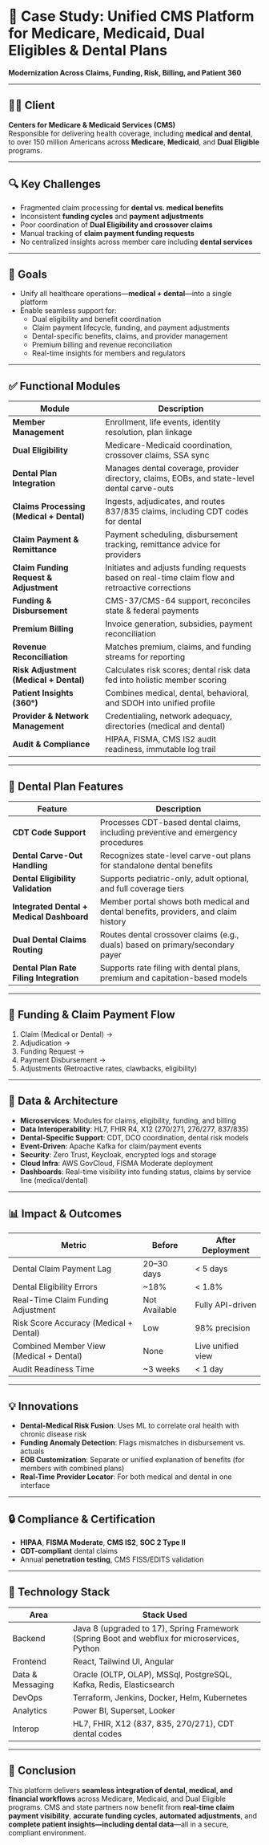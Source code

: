 # 🏥 Case Study: Unified CMS Platform for Medicare, Medicaid, Dual Eligibles & Dental Plans
**Modernization Across Claims, Funding, Risk, Billing, and Patient 360**

---

## 🧑‍⚕️ Client
**Centers for Medicare & Medicaid Services (CMS)**  
Responsible for delivering health coverage, including **medical and dental**, to over 150 million Americans across **Medicare**, **Medicaid**, and **Dual Eligible** programs.

---

## 🔍 Key Challenges

- Fragmented claim processing for **dental vs. medical benefits**
- Inconsistent **funding cycles** and **payment adjustments**
- Poor coordination of **Dual Eligibility and crossover claims**
- Manual tracking of **claim payment funding requests**
- No centralized insights across member care including **dental services**

---

## 🎯 Goals

- Unify all healthcare operations—**medical + dental**—into a single platform
- Enable seamless support for:
  - Dual eligibility and benefit coordination
  - Claim payment lifecycle, funding, and payment adjustments
  - Dental-specific benefits, claims, and provider management
  - Premium billing and revenue reconciliation
  - Real-time insights for members and regulators

---

## ✅ Functional Modules

| Module                                  | Description                                                                                       |
|-----------------------------------------|---------------------------------------------------------------------------------------------------|
| **Member Management**                   | Enrollment, life events, identity resolution, plan linkage                                        |
| **Dual Eligibility**                    | Medicare-Medicaid coordination, crossover claims, SSA sync                                        |
| **Dental Plan Integration**             | Manages dental coverage, provider directory, claims, EOBs, and state-level dental carve-outs      |
| **Claims Processing (Medical + Dental)**| Ingests, adjudicates, and routes 837/835 claims, including CDT codes for dental                   |
| **Claim Payment & Remittance**          | Payment scheduling, disbursement tracking, remittance advice for providers                        |
| **Claim Funding Request & Adjustment**  | Initiates and adjusts funding requests based on real-time claim flow and retroactive corrections  |
| **Funding & Disbursement**              | CMS-37/CMS-64 support, reconciles state & federal payments                                        |
| **Premium Billing**                     | Invoice generation, subsidies, payment reconciliation                                             |
| **Revenue Reconciliation**              | Matches premium, claims, and funding streams for reporting                                        |
| **Risk Adjustment (Medical + Dental)**  | Calculates risk scores; dental risk data fed into holistic member scoring                         |
| **Patient Insights (360°)**             | Combines medical, dental, behavioral, and SDOH into unified profile                               |
| **Provider & Network Management**       | Credentialing, network adequacy, directories (medical and dental)                                 |
| **Audit & Compliance**                  | HIPAA, FISMA, CMS IS2 audit readiness, immutable log trail                                        |

---

## 🦷 Dental Plan Features

| Feature                                   | Description                                                                                   |
|-------------------------------------------|-----------------------------------------------------------------------------------------------|
| **CDT Code Support**                      | Processes CDT-based dental claims, including preventive and emergency procedures              |
| **Dental Carve-Out Handling**             | Recognizes state-level carve-out plans for standalone dental benefits                         |
| **Dental Eligibility Validation**         | Supports pediatric-only, adult optional, and full coverage tiers                              |
| **Integrated Dental + Medical Dashboard** | Member portal shows both medical and dental benefits, providers, and claim history            |
| **Dual Dental Claims Routing**            | Routes dental crossover claims (e.g., duals) based on primary/secondary payer                 |
| **Dental Plan Rate Filing Integration**   | Supports rate filing with dental plans, premium and capitation-based models                   |

---

## 🔄 Funding & Claim Payment Flow

1. Claim (Medical or Dental) →  
2. Adjudication →  
3. Funding Request →  
4. Payment Disbursement →  
5. Adjustments (Retroactive rates, clawbacks, eligibility)

---

## 🧠 Data & Architecture

- **Microservices**: Modules for claims, eligibility, funding, and billing
- **Data Interoperability**: HL7, FHIR R4, X12 (270/271, 276/277, 837/835)
- **Dental-Specific Support**: CDT, DCO coordination, dental risk models
- **Event-Driven**: Apache Kafka for claim/payment events
- **Security**: Zero Trust, Keycloak, encrypted logs and storage
- **Cloud Infra**: AWS GovCloud, FISMA Moderate deployment
- **Dashboards**: Real-time visibility into funding status, claims by service line (medical/dental)

---

## 📊 Impact & Outcomes

| Metric                                     | Before              | After Deployment              |
|--------------------------------------------|----------------------|-------------------------------|
| Dental Claim Payment Lag                   | 20–30 days           | < 5 days                      |
| Dental Eligibility Errors                  | ~18%                 | < 1.8%                        |
| Real-Time Claim Funding Adjustment         | Not Available        | Fully API-driven              |
| Risk Score Accuracy (Medical + Dental)     | Low                  | 98% precision                 |
| Combined Member View (Medical + Dental)    | None                 | Live unified view             |
| Audit Readiness Time                       | ~3 weeks             | < 1 day                       |

---

## 💡 Innovations

- **Dental-Medical Risk Fusion**: Uses ML to correlate oral health with chronic disease risk
- **Funding Anomaly Detection**: Flags mismatches in disbursement vs. actuals
- **EOB Customization**: Separate or unified explanation of benefits (for members with combined plans)
- **Real-Time Provider Locator**: For both medical and dental in one interface

---

## 🔒 Compliance & Certification

- **HIPAA**, **FISMA Moderate**, **CMS IS2**, **SOC 2 Type II**
- **CDT-compliant** dental claims
- Annual **penetration testing**, CMS FISS/EDITS validation

---

## 🧰 Technology Stack

| Area              | Stack Used                                                                                                                                     |
|-------------------|------------------------------------------------------------------------------------------------------------------------------------------------|
| Backend           | Java 8 (upgraded to 17), Spring Framework (Spring Boot and webflux for microservices, Python                                                   |
| Frontend          | React, Tailwind UI, Angular                                                                                                                    |
| Data & Messaging  | Oracle (OLTP, OLAP), MSSql, PostgreSQL, Kafka, Redis, Elasticsearch                                                                            |
| DevOps            | Terraform, Jenkins, Docker, Helm, Kubernetes                                                                                                   |
| Analytics         | Power BI, Superset, Looker                                                                                                                     |
| Interop           | HL7, FHIR, X12 (837, 835, 270/271), CDT dental codes                                                                                           |

---

## 📝 Conclusion

This platform delivers **seamless integration of dental, medical, and financial workflows** across Medicare, Medicaid, and Dual Eligible programs. CMS and state partners now benefit from **real-time claim payment visibility**, **accurate funding cycles**, **automated adjustments**, and **complete patient insights—including dental data**—all in a secure, compliant environment.
